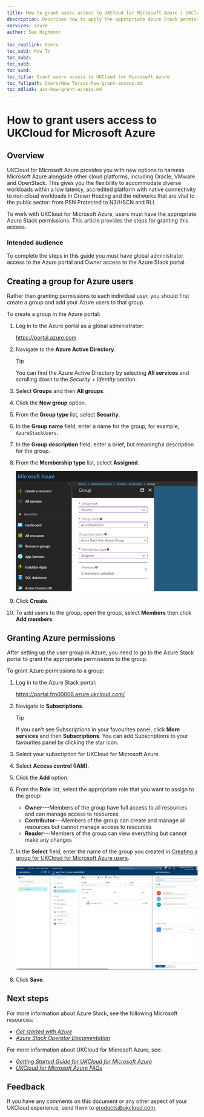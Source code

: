```yaml
---
title: How to grant users access to UKCloud for Microsoft Azure | UKCloud Ltd
description: Describes how to apply the appropriate Azure Stack permissions to your UKCloud for Microsoft Azure users
services: azure
author: Sue Highmoor

toc_rootlink: Users
toc_sub1: How To
toc_sub2:
toc_sub3:
toc_sub4:
toc_title: Grant users access to UKCloud for Microsoft Azure
toc_fullpath: Users/How To/azs-how-grant-access.md
toc_mdlink: azs-how-grant-access.md
---
```


# How to grant users access to UKCloud for Microsoft Azure

## Overview

UKCloud for Microsoft Azure provides you with new options to harness Microsoft Azure alongside other cloud platforms, including Oracle, VMware and OpenStack. This gives you the flexibility to accommodate diverse workloads within a low latency, accredited platform with native connectivity to non-cloud workloads in Crown Hosting and the networks that are vital to the public sector: from PSN Protected to N3/HSCN and RLI.

To work with UKCloud for Microsoft Azure, users must have the appropriate Azure Stack permissions. This article provides the steps for granting this access.

### Intended audience

To complete the steps in this guide you must have global administrator access to the Azure portal and Owner access to the Azure Stack portal.

## Creating a group for Azure users

Rather than granting permissions to each individual user, you should first create a group and add your Azure users to that group.

To create a group in the Azure portal:

1. Log in to the Azure portal as a global administrator:

    <https://portal.azure.com>

2. Navigate to the **Azure Active Directory**.

    > [!TIP]
    > You can find the Azure Active Directory by selecting **All services** and scrolling down to the *Security + Identity* section.

3. Select **Groups** and then **All groups**.

4. Click the **New group** option.

5. From the **Group type** list, select **Security**.

6. In the **Group name** field, enter a name for the group, for example, `AzureStackUsers`.

7. In the **Group description** field, enter a brief, but meaningful description for the group.

8. From the **Membership type** list, select **Assigned**.

    ![Group blade](images/azs-portal-add-group.png)

9. Click **Create**.

10. To add users to the group, open the group, select **Members** then click **Add members**.

## Granting Azure permissions

After setting up the user group in Azure, you need to go to the Azure Stack portal to grant the appropriate permissions to the group.

To grant Azure permissions to a group:

1. Log in to the Azure Stack portal:

    <https://portal.frn00006.azure.ukcloud.com/>

2. Navigate to **Subscriptions**.

    > [!TIP]
    > If you can't see Subscriptions in your favourites panel, click **More services** and then **Subscriptions**. You can add Subscriptions to your favourites panel by clicking the star icon.

3. Select your subscription for UKCloud for Microsoft Azure.

4. Select **Access control (IAM)**.

5. Click the **Add** option.

6. From the **Role** list, select the appropriate role that you want to assign to the group:

    - **Owner**---Members of the group have full access to all resources and can manage access to resources
    - **Contributor**---Members of the group can create and manage all resources but cannot manage access to resources
    - **Reader**---Members of the group can view everything but cannot make any changes

7. In the **Select** field, enter the name of the group you created in [Creating a group for UKCloud for Microsoft Azure users](#creating-a-group-for-azure-users).

    ![Add permissions blade](images/azs-portal_add-permissions.png)

8. Click **Save**.

## Next steps

For more information about Azure Stack, see the following Microsoft resources:

- [*Get started with Azure*](https://azure.microsoft.com/en-gb/get-started/)
- [*Azure Stack Operator Documentation*](https://docs.microsoft.com/en-us/azure/azure-stack/)

For more information about UKCloud for Microsoft Azure, see:

- [*Getting Started Guide for UKCloud for Microsoft Azure*](https://portal.ukcloud.com/support/knowledge_centre/87af49fe-ce0f-475d-8d5f-dca53f256b64)
- [*UKCloud for Microsoft Azure FAQs*](https://portal.ukcloud.com/support/knowledge_centre/de19b410-f844-419b-afd0-bb3dbab0a217)

## Feedback

If you have any comments on this document or any other aspect of your UKCloud experience, send them to <products@ukcloud.com>.